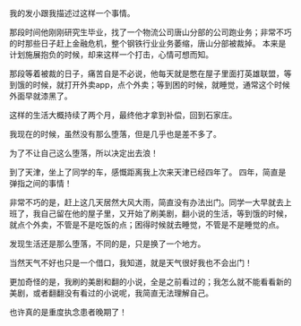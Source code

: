 我的发小跟我描述过这样一个事情。

那段时间他刚刚研究生毕业，找了一个物流公司唐山分部的公司跑业务；非常不巧的时那些日子赶上金融危机，整个钢铁行业业务萎缩，唐山分部被裁掉。
本来是计划施展抱负的时候，却来这样一个打击，心情可想而知。

那段等着被裁的日子，痛苦自是不必说，他每天就是憋在屋子里面打英雄联盟，等到饿的时候，就打开外卖app，点个外卖；等到困的时候，就睡觉，通常这个时候外面早就漆黑了。 

这样的生活大概持续了两个月，最终他才拿到补偿，回到石家庄。

我现在的时候，虽然没有那么堕落，但是几乎也是差不多了。

为了不让自己这么堕落，所以决定出去浪！

到了天津，坐上了同学的车，感慨距离我上次来天津已经四年了。
四年，简直是弹指之间的事情！

非常不巧的是，赶上这几天居然大风大雨，简直没有办法出门。同学一大早就去上班了，我自己留在他的屋子里，又开始了刷美剧，翻小说的生活，等到饿的时候，就点个外卖，不管是不是吃饭的点；困得时候就去睡觉，不管是不是睡觉的点。

发现生活还是那么堕落，不同的是，只是换了一个地方。

当然天气不好也只是一个借口，我知道，就是天气很好我也不会出门！

更加奇怪的是，我刷的美剧和翻的小说，全是之前看过的；我怎么就不能看看新的美剧，或者翻翻没有看过的小说呢，我简直无法理解自己。

也许真的是重度执念患者晚期了！
